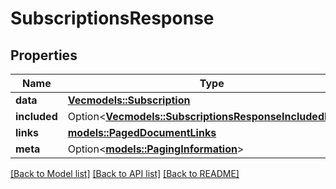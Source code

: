 # SubscriptionsResponse

## Properties

Name | Type | Description | Notes
------------ | ------------- | ------------- | -------------
**data** | [**Vec<models::Subscription>**](Subscription.md) |  | 
**included** | Option<[**Vec<models::SubscriptionsResponseIncludedInner>**](SubscriptionsResponse_included_inner.md)> |  | [optional]
**links** | [**models::PagedDocumentLinks**](PagedDocumentLinks.md) |  | 
**meta** | Option<[**models::PagingInformation**](PagingInformation.md)> |  | [optional]

[[Back to Model list]](../README.md#documentation-for-models) [[Back to API list]](../README.md#documentation-for-api-endpoints) [[Back to README]](../README.md)


